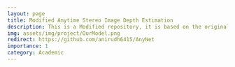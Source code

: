 ```yaml
---
layout: page
title: Modified Anytime Stereo Image Depth Estimation 
description: This is a Modified repository, it is based on the original "Anytime Stereo Image Depth Estimation on Mobile Devices".
img: assets/img/project/OurModel.png
redirect: https://github.com/anirudh6415/AnyNet
importance: 1
category: Academic
---
```


